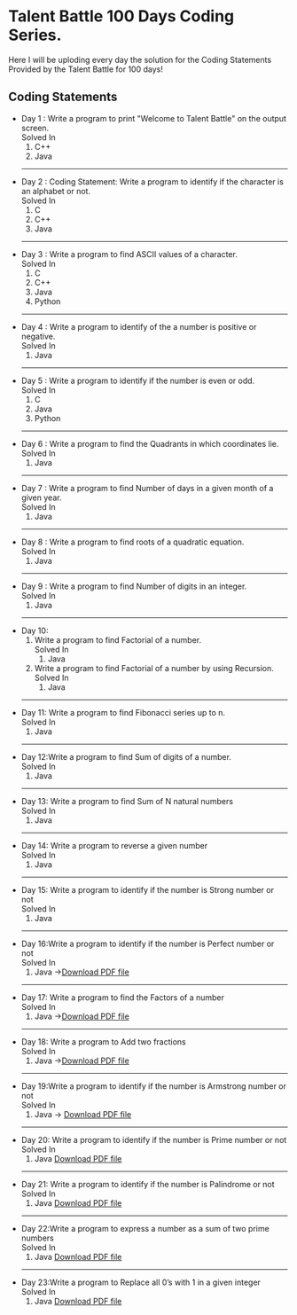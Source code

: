 <h1>Talent Battle 100 Days Coding Series.</h1>
Here I will be uploding every day the solution for the Coding Statements Provided by the Talent Battle for 100 days!

<h2>Coding Statements</h2>
  <ul>
    <li>Day 1 : Write a program to print "Welcome to Talent Battle" on the output screen.<br> Solved In 
        <ol>
            <li>C++</li>
             <li>Java</li>
        </ol>
    </li> 
  <hr>
    <li>Day 2 : Coding Statement: Write a program to identify if the character is an alphabet or not.<br> Solved In 
        <ol><li>C</li>
            <li>C++</li>
            <li>Java</li>
        </ol></li>
  <hr>
    <li>Day 3 : Write a program to find ASCII values of a character.<br> Solved In 
        <ol><li>C</li>
            <li>C++</li>
            <li>Java</li>
            <li>Python</li>
        </ol></li>
  <hr>
  <li>Day 4 : Write a program to identify of the a number is positive or negative.<br> Solved In 
        <ol><li>Java</li></ol></li>
  <hr>  
  <li>Day 5 : Write a program to identify if the number is even or odd.<br> Solved In 
        <ol><li>C</li>
            <li>Java</li>
            <li>Python</li>
        </ol></li>
  <hr>  
  <li>Day 6 : Write a program to find the Quadrants in which coordinates lie.<br> Solved In 
        <ol><li>Java</li>
           </ol></li>
  <hr>  
  <li>Day 7 : Write a program to find Number of days in a given month of a given year.<br> Solved In 
        <ol><li>Java</li>
           </ol></li>
  <hr>  
  <li>Day 8 : Write a program to find roots of a quadratic equation.<br> Solved In 
        <ol><li>Java</li>
            </ol></li>
  <hr>  
  <li>Day 9 : Write a program to find Number of digits in an integer.<br> Solved In 
        <ol><li>Java</li>
            </ol></li>
    <hr>
  <li>Day 10: 
    <ol>
      <li> Write a program to find Factorial of a number.<br> Solved In 
        <ol>
            <li>Java</li>
         </ol>
      </li>
      <li>Write a program to find Factorial of a number by using Recursion.<br> Solved In 
                <ol>
                    <li>Java</li>
                </ol>
      </li>
    </ol>
  </li>
<hr>
  <li>Day 11: Write a program to find Fibonacci series up to n.<br> Solved In 
        <ol><li>Java</li>
            </ol></li>
<hr>
  <li>Day 12:Write a program to find Sum of digits of a number.<br> Solved In 
        <ol><li>Java</li>
            </ol></li>
<hr>
  <li>Day 13: Write a program to find Sum of N natural numbers<br> Solved In 
        <ol><li>Java</li>
            </ol></li>
<hr>
  <li>Day 14: Write a program to reverse a given number<br> Solved In 
        <ol><li>Java</li>
            </ol></li>
 <hr>
  <li>Day 15:  Write a program to identify if the number is Strong number or not<br> Solved In 
        <ol><li>Java</li>
            </ol></li>
         <hr>
  <li>Day 16:Write a program to identify if the number is Perfect number or not<br> Solved In 
        <ol><li>Java -><a href="https://github.com/vishwjeet-ujgare/Talent-Battle-100-Days-Coding-Series/files/10155227/Vishwjeet_Day_16.pdf">Download PDF file</a> </li>
            </ol></li>
         <hr>
  <li>Day 17: Write a program to find the Factors of a number<br> Solved In 
        <ol><li>Java -><a href="https://github.com/vishwjeet-ujgare/Talent-Battle-100-Days-Coding-Series/files/10155226/Vishwjeet_Day_17.pdf">Download PDF file</a> 
          </li>
            </ol></li>
           <hr>
  <li>Day 18:  Write a program to Add two fractions<br> Solved In 
        <ol><li>Java -><a href="https://github.com/vishwjeet-ujgare/Talent-Battle-100-Days-Coding-Series/files/10155220/Vishwjeet_Day_18.pdf">Download PDF file</a></li>
            </ol></li>
            <hr>
  <li>Day 19:Write a program to identify if the number is Armstrong number or not<br> Solved In 
        <ol><li>Java -> <a href="https://github.com/vishwjeet-ujgare/Talent-Battle-100-Days-Coding-Series/files/10155201/VishwjeetDay19.pdf">Download PDF file</a></li>
            </ol></li>
            <hr>
  <li>Day 20: Write a program to identify if the number is Prime number or not<br> Solved In 
    <ol><li>Java <a href="https://github.com/vishwjeet-ujgare/Talent-Battle-100-Days-Coding-Series/files/10155186/VishwjeetDay_20.pdf">Download PDF file</a>
      </li></ol></li>
     <hr>
  <li>Day 21: Write a program to identify if the number is Palindrome or not<br> Solved In 
    <ol><li>Java <a href="https://github.com/vishwjeet-ujgare/Talent-Battle-100-Days-Coding-Series/files/10188087/VishwjeetDay21.pdf">Download PDF file</a></li></ol></li>
     <hr>
  <li>Day 22:Write a program to express a number as a sum of two prime numbers<br> Solved In 
    <ol><li>Java <a href="https://github.com/vishwjeet-ujgare/Talent-Battle-100-Days-Coding-Series/files/10188081/VishwjeetDay23.pdf">Download PDF file</a></li></ol></li>
     <hr>
  <li>Day 23:Write a program to Replace all 0’s with 1 in a given integer<br> Solved In 
    <ol><li>Java <a href="https://github.com/vishwjeet-ujgare/Talent-Battle-100-Days-Coding-Series/files/10188081/VishwjeetDay23.pdf">Download PDF file</a></li></ol></li></ul>
            


